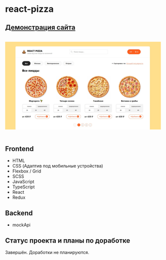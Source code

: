 # react-pizza

## [Демонстрация сайта](https://react-pizza-redux-ts.onrender.com/)

</br>

<div align="center">
  <img src="./src/assets/img/react-pizza.jpg">
</div>

</br>

## Frontend

- HTML
- CSS (Адаптив под мобильные устройства)
- Flexbox / Grid
- SCSS
- JavaScript
- TypeScript
- React
- Redux

## Backend

- mockApi

## Статус проекта и планы по доработке

Завершён. Доработки не планируются.
